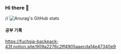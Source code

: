 ### Hi there 👋

<!--
**hj213/hj213** is a ✨ _special_ ✨ repository because its `README.md` (this file) appears on your GitHub profile.

Here are some ideas to get you started:

- 🔭 I’m currently working on ...
- 🌱 I’m currently learning ...
- 👯 I’m looking to collaborate on ...
- 🤔 I’m looking for help with ...
- 💬 Ask me about ...
- 📫 How to reach me: ...
- 😄 Pronouns: ...
- ⚡ Fun fact: ...
-->

// ![Anurag's GitHub stats](https://github-readme-stats.vercel.app/api?username=hj213&show_icons=true&theme=buefy)

#### 공부 기록


https://fuchsia-backpack-43f.notion.site/909a2276c2ff4905aaecda14e47340e9 

